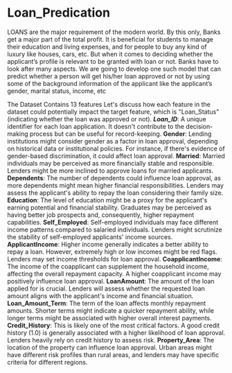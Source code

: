 # Loan_Predication

LOANS are the major requirement of the modern world. By this only, Banks get a major part of the total profit. It is beneficial for students to manage their education and living expenses, and for people to buy any kind of luxury like houses, cars, etc. But when it comes to deciding whether the applicant’s profile is relevant to be granted with loan or not. Banks have to look after many aspects.	We are going to develop one such model that can predict whether a person will get his/her loan approved or not by using some of the background information of the applicant like the applicant’s gender, marital status, income, etc

The Dataset Contains 13 features
Let's discuss how each feature in the dataset could potentially impact the target feature, which is "Loan_Status" (indicating whether the loan was approved or not).
***Loan_ID***: A unique identifier for each loan application. It doesn't contribute to the decision-making process but can be useful for record-keeping.
**Gender**: Lending institutions might consider gender as a factor in loan approval, depending on historical data or institutional policies. For instance, if there's evidence of gender-based discrimination, it could affect loan approval.
**Married**: Married individuals may be perceived as more financially stable and responsible. Lenders might be more inclined to approve loans for married applicants.
**Dependents**: The number of dependents could influence loan approval, as more dependents might mean higher financial responsibilities. Lenders may assess the applicant's ability to repay the loan considering their family size.
**Education**: The level of education might be a proxy for the applicant's earning potential and financial stability. Graduates may be perceived as having better job prospects and, consequently, higher repayment capabilities.
**Self_Employed**: Self-employed individuals may face different income patterns compared to salaried individuals. Lenders might scrutinize the stability of self-employed applicants' income sources.
**ApplicantIncome**: Higher income generally indicates a better ability to repay a loan. However, extremely high or low incomes might be red flags. Lenders may set income thresholds for loan approval.
**CoapplicantIncome**: The income of the coapplicant can supplement the household income, affecting the overall repayment capacity. A higher coapplicant income may positively influence loan approval.
**LoanAmount**: The amount of the loan applied for is crucial. Lenders will assess whether the requested loan amount aligns with the applicant's income and financial situation.
**Loan_Amount_Term**: The term of the loan affects monthly repayment amounts. Shorter terms might indicate a quicker repayment ability, while longer terms might be associated with higher overall interest payments.
**Credit_History**: This is likely one of the most critical factors. A good credit history (1.0) is generally associated with a higher likelihood of loan approval. Lenders heavily rely on credit history to assess risk.
**Property_Area**: The location of the property can influence loan approval. Urban areas might have different risk profiles than rural areas, and lenders may have specific criteria for different regions.


